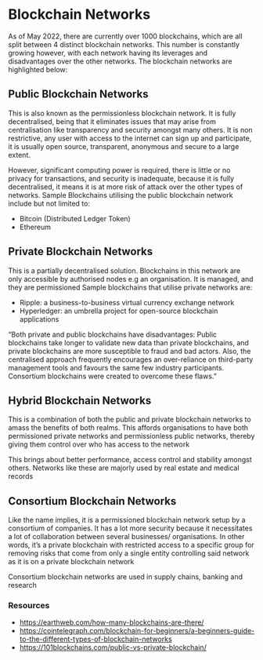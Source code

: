 # Blockchain Networks

As of May 2022, there are currently over 1000 blockchains, which are all split between 4 distinct blockchain networks. This number is constantly growing however, with each network having its leverages and disadvantages over the other networks.
The blockchain networks are highlighted below:

## Public Blockchain Networks

This is also known as the permissionless blockchain network. It is fully decentralised, being that it eliminates issues that may arise from centralisation like transparency and security amongst many others.
It is non restrictive, any user with access to the internet can sign up and participate, it is usually open source, transparent, anonymous and secure to a large extent.

However, significant computing power is required, there is little or no privacy for transactions, and security is inadequate, because it is fully decentralised, it means it is at more risk of attack over the other types of networks.
Sample Blockchains utilising the public blockchain network include but not limited to:

- Bitcoin (Distributed Ledger Token)
- Ethereum

## Private Blockchain Networks

This is a partially decentralised solution. Blockchains in this network are only accessible by authorised nodes e.g an organisation.
It is managed, and they are permissioned
Sample blockchains that utilise private networks are:

- Ripple: a business-to-business virtual currency exchange network
- Hyperledger: an umbrella project for open-source blockchain applications

“Both private and public blockchains have disadvantages: Public blockchains take longer to validate new data than private blockchains, and private blockchains are more susceptible to fraud and bad actors. Also, the centralised approach frequently encourages an over-reliance on third-party management tools and favours the same few industry participants. Consortium blockchains were created to overcome these flaws.”

## Hybrid Blockchain Networks

This is a combination of both the public and private blockchain networks to amass the benefits of both realms. This affords organisations to have both permissioned private networks and permissionless public networks, thereby giving them control over who has access to the network

This brings about better performance, access control and stability amongst others.
Networks like these are majorly used by real estate and medical records

## Consortium Blockchain Networks

Like the name implies, it is a permissioned blockchain network setup by a consortium of companies. It has a lot more security because it necessitates a lot of collaboration between several businesses/ organisations.
In other words, it’s a private blockchain with restricted access to a specific group for removing risks that come from only a single entity controlling said network as it is on a private blockchain network

Consortium blockchain networks are used in supply chains, banking and research

### Resources

- https://earthweb.com/how-many-blockchains-are-there/ 
- https://cointelegraph.com/blockchain-for-beginners/a-beginners-guide-to-the-different-types-of-blockchain-networks
- https://101blockchains.com/public-vs-private-blockchain/

